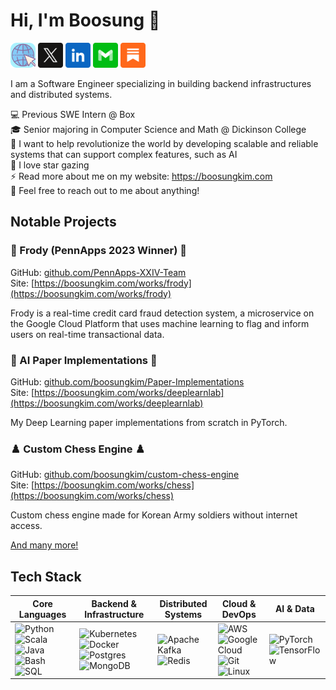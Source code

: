 # Hi, I'm Boosung 👋


[<img src="./Assets/www2.png" width="40" alt="">](https://boosungkim.com)
[<img src="./Assets/X.svg" width="40" alt="">](https://twitter.com/bytesofboosung)
[<img src="./Assets/LinkedIn.svg" width="40" alt="">](https://www.linkedin.com/in/boosungk/)
[<img src="./Assets/Email.svg" width="40" alt="">](mailto:boosung@boosungkim.com)
[<img src="./Assets/Substack.svg" width="40" alt="">](https://boosung.substack.com/)
<!-- [<img src="./Assets/StackOverflow.svg" width="40" alt="">](https://stackoverflow.com/users/18632840/boosungkim) -->

I am a Software Engineer specializing in building backend infrastructures and distributed systems.

💻 Previous SWE Intern @ Box  
🎓 Senior majoring in Computer Science and Math @ Dickinson College  
🌱  I want to help revolutionize the world by developing scalable and reliable systems that can support complex features, such as AI  
🌠 I love star gazing  
⚡ Read more about me on my website: https://boosungkim.com  
💬 Feel free to reach out to me about anything!


## Notable Projects
### 🐸 Frody (PennApps 2023 Winner) 🐸
GitHub: [github.com/PennApps-XXIV-Team](https://github.com/PennApps-XXIV-Team)  
Site: [https://boosungkim.com/works/frody](https://boosungkim.com/works/frody)

Frody is a real-time credit card fraud detection system, a microservice on the Google Cloud Platform that uses machine learning to flag and inform users on real-time transactional data.

### 🤖 AI Paper Implementations 🤖
GitHub: [github.com/boosungkim/Paper-Implementations](https://github.com/boosungkim/Paper-Implementations)  
Site: [https://boosungkim.com/works/deeplearnlab](https://boosungkim.com/works/deeplearnlab)

My Deep Learning paper implementations from scratch in PyTorch.

### ♟️ Custom Chess Engine ♟️
GitHub: [github.com/boosungkim/custom-chess-engine](https://github.com/boosungkim/custom-chess-engine)  
Site: [https://boosungkim.com/works/chess](https://boosungkim.com/works/chess)

Custom chess engine made for Korean Army soldiers without internet access.

<a href="https://github.com/boosungkim?tab=repositories">And many more! </a>

## Tech Stack

| Core Languages | Backend & Infrastructure | Distributed Systems | Cloud & DevOps | AI & Data |
|----------------|--------------------------|---------------------|----------------|-----------|
| ![Python](https://img.shields.io/badge/python-3670A0?style=for-the-badge&logo=python&logoColor=ffdd54) ![Scala](https://img.shields.io/badge/scala-%23DC322F.svg?style=for-the-badge&logo=scala&logoColor=white) ![Java](https://img.shields.io/badge/java-%23ED8B00.svg?style=for-the-badge&logo=openjdk&logoColor=white) ![Bash](https://img.shields.io/badge/bash-%23121011.svg?style=for-the-badge&logo=gnu-bash&logoColor=white) ![SQL](https://img.shields.io/badge/sql-%2300758F.svg?style=for-the-badge&logo=postgresql&logoColor=white) | ![Kubernetes](https://img.shields.io/badge/kubernetes-%23326ce5.svg?style=for-the-badge&logo=kubernetes&logoColor=white) ![Docker](https://img.shields.io/badge/docker-%230db7ed.svg?style=for-the-badge&logo=docker&logoColor=white) ![Postgres](https://img.shields.io/badge/postgres-%23316192.svg?style=for-the-badge&logo=postgresql&logoColor=white) ![MongoDB](https://img.shields.io/badge/MongoDB-%234ea94b.svg?style=for-the-badge&logo=mongodb&logoColor=white) | ![Apache Kafka](https://img.shields.io/badge/kafka-%23023131.svg?style=for-the-badge&logo=apachekafka&logoColor=white) ![Redis](https://img.shields.io/badge/redis-%23DC382D.svg?style=for-the-badge&logo=redis&logoColor=white) | ![AWS](https://img.shields.io/badge/AWS-%23FF9900.svg?style=for-the-badge&logo=amazon-aws&logoColor=white) ![Google Cloud](https://img.shields.io/badge/GoogleCloud-%234285F4.svg?style=for-the-badge&logo=google-cloud&logoColor=white) ![Git](https://img.shields.io/badge/git-%23F05033.svg?style=for-the-badge&logo=git&logoColor=white) ![Linux](https://img.shields.io/badge/Linux-FCC624?style=for-the-badge&logo=linux&logoColor=black) | ![PyTorch](https://img.shields.io/badge/PyTorch-%23EE4C2C.svg?style=for-the-badge&logo=PyTorch&logoColor=white) ![TensorFlow](https://img.shields.io/badge/TensorFlow-%23FF6F00.svg?style=for-the-badge&logo=TensorFlow&logoColor=white) |


<!-- [![Boosung's GitHub stats](https://github-readme-stats-three-psi-25.vercel.app/api?username=boosungkim)](https://github.com/boosungkim/github-readme-stats) -->

<!-- Icons: https://github.com/Ileriayo/markdown-badges/tree/4e6e5d6e2c0e497b542bc9856fb927b9bfdaf175 -->
<!-- GitHub ReadMe Stats: https://github.com/boosungkim/github-readme-stats -->
